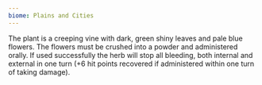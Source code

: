 ```yaml
---
biome: Plains and Cities
---
```

The plant is a creeping vine with dark, green shiny leaves and pale blue flowers. The flowers must be crushed into a powder and administered orally. If used successfully the herb will stop all bleeding, both internal and external in one turn (+6 hit points recovered if administered within one turn of taking damage). 

